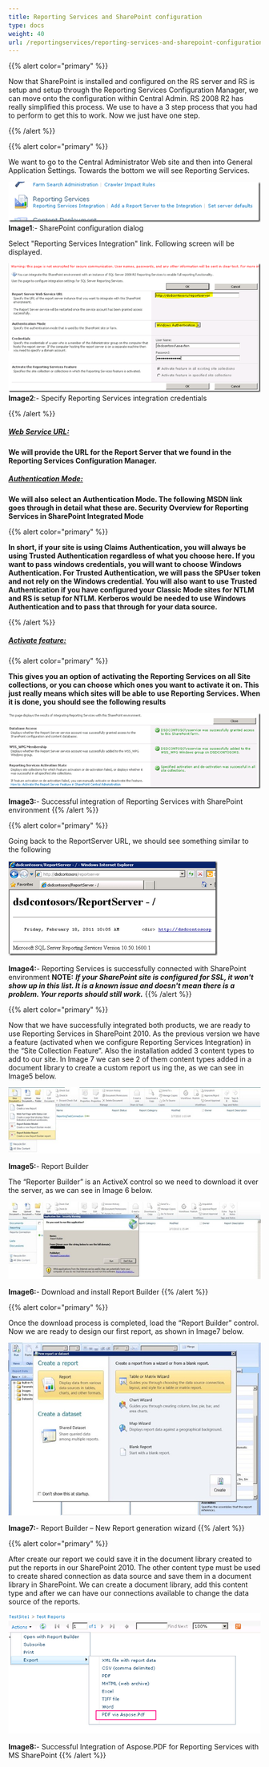 ```yaml
---
title: Reporting Services and SharePoint configuration
type: docs
weight: 40
url: /reportingservices/reporting-services-and-sharepoint-configuration/
---
```


{{% alert color="primary" %}}

Now that SharePoint is installed and configured on the RS server and RS is setup and setup through the Reporting Services Configuration Manager, we can move onto the configuration within Central Admin. RS 2008 R2 has really simplified this process. We use to have a 3 step process that you had to perform to get this to work. Now we just have one step.

{{% /alert %}}

{{% alert color="primary" %}} 

We want to go to the Central Administrator Web site and then into General Application Settings. Towards the bottom we will see Reporting Services. 

![todo:image_alt_text](reporting-services-and-sharepoint-configuration_1.png)
**Image1**:- SharePoint configuration dialog

Select "Reporting Services Integration" link. Following screen will be displayed.

![todo:image_alt_text](reporting-services-and-sharepoint-configuration_2.png)
**Image2**:- Specify Reporting Services integration credentials

{{% /alert %}}

##### <ins>**Web Service URL:**

**We will provide the URL for the Report Server that we found in the Reporting Services Configuration Manager.**

##### <ins>**Authentication Mode:** 

**We will also select an Authentication Mode. The following MSDN link goes through in detail what these are. 
Security Overview for Reporting Services in SharePoint Integrated Mode**

{{% alert color="primary" %}} 

**In short, if your site is using Claims Authentication, you will always be using Trusted Authentication regardless of what you choose here. If you want to pass windows credentials, you will want to choose Windows Authentication. For Trusted Authentication, we will pass the SPUser token and not rely on the Windows credential. You will also want to use Trusted Authentication if you have configured your Classic Mode sites for NTLM and RS is setup for NTLM. Kerberos would be needed to use Windows Authentication and to pass that through for your data source.**

{{% /alert %}}

##### <ins>**Activate feature:**

{{% alert color="primary" %}} 

**This gives you an option of activating the Reporting Services on all Site collections, or you can choose which ones you want to activate it on. This just really means which sites will be able to use Reporting Services. When it is done, you should see the following results**

![todo:image_alt_text](reporting-services-and-sharepoint-configuration_3.png) 

**Image3:**- Successful integration of Reporting Services with SharePoint environment 
{{% /alert %}}

{{% alert color="primary" %}} 

Going back to the ReportServer URL, we should see something similar to the following 

![todo:image_alt_text](reporting-services-and-sharepoint-configuration_4.png)

**Image4:**- Reporting Services is successfully connected with SharePoint environment 
**NOTE:** ***If your SharePoint site is configured for SSL, it won't show up in this list. It is a known issue and doesn't mean there is a problem. Your reports should still work.***
{{% /alert %}}

{{% alert color="primary" %}} 

Now that we have successfully integrated both products, we are ready to use Reporting Services in SharePoint 2010. As the previous version we have a feature (activated when we configure Reporting Services Integration) in the “Site Collection Feature”. Also the installation added 3 content types to add to our site. In Image 7 we can see 2 of them content types added in a document library to create a custom report us ing the, as we can see in Image5 below. 

![todo:image_alt_text](reporting-services-and-sharepoint-configuration_5.png)

**Image5:**- Report Builder

The “Reporter Builder” is an ActiveX control so we need to download it over the server, as we can see in Image 6 below. 

![todo:image_alt_text](reporting-services-and-sharepoint-configuration_6.png) 

**Image6:**- Download and install Report Builder 
{{% /alert %}}

{{% alert color="primary" %}} 

Once the download process is completed, load the “Report Builder” control. Now we are ready to design our first report, as shown in Image7 below. 

![todo:image_alt_text](reporting-services-and-sharepoint-configuration_7.png) 

**Image7:**- Report Builder – New Report generation wizard 
{{% /alert %}}

{{% alert color="primary" %}} 

After create our report we could save it in the document library created to put the reports in our SharePoint 2010. The other content type must be used to create shared connection as data source and save them in a document library in SharePoint. We can create a document library, add this content type and after we can have our connections available to change the data source of the reports.

![todo:image_alt_text](reporting-services-and-sharepoint-configuration_8.png) 

**Image8:**- Successful Integration of Aspose.PDF for Reporting Services with MS SharePoint
{{% /alert %}}


